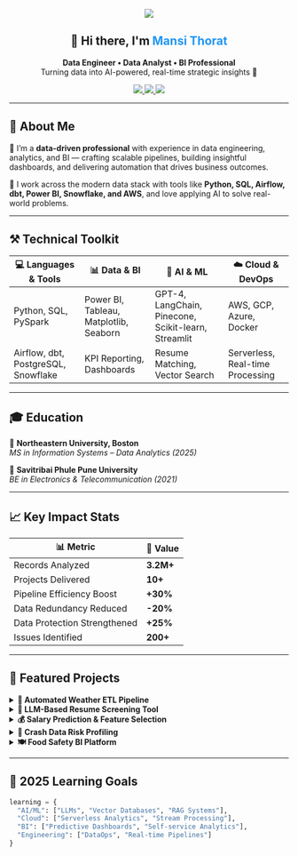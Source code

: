 <!-- HEADER BANNER -->
<p align="center">
  <img src="https://capsule-render.vercel.app/api?type=waving&color=0:2196F3,100:90CAF9&height=150&section=header&text=Mansi%20Thorat&fontSize=40&fontColor=ffffff&animation=fadeIn" />
</p>

<h2 align="center">👋 Hi there, I'm <span style="color:#2196F3">Mansi Thorat</span></h2>

<p align="center">
  <strong>Data Engineer • Data Analyst • BI Professional</strong><br>
  Turning data into AI-powered, real-time strategic insights 🚀
</p>

<p align="center">
  <a href="https://linkedin.com/in/mansithorat">
    <img src="https://img.shields.io/badge/LinkedIn-0A66C2?style=for-the-badge&logo=linkedin&logoColor=white" />
  </a>
  <a href="mailto:mansithorat99@gmail.com">
    <img src="https://img.shields.io/badge/Gmail-D14836?style=for-the-badge&logo=gmail&logoColor=white" />
  </a>
  <a href="https://public.tableau.com/app/profile/mansi.thorat2353/vizzes">
    <img src="https://img.shields.io/badge/Tableau%20Portfolio-E97627?style=for-the-badge&logo=Tableau&logoColor=white" />
  </a>
</p>

---

## 🚀 About Me

🎯 I’m a **data-driven professional** with experience in data engineering, analytics, and BI — crafting scalable pipelines, building insightful dashboards, and delivering automation that drives business outcomes.

🧠 I work across the modern data stack with tools like **Python, SQL, Airflow, dbt, Power BI, Snowflake, and AWS**, and love applying AI to solve real-world problems.

---

## ⚒️ Technical Toolkit

| 💻 Languages & Tools | 📊 Data & BI | 🤖 AI & ML | ☁️ Cloud & DevOps |
|----------------------|--------------|------------|-------------------|
| Python, SQL, PySpark | Power BI, Tableau, Matplotlib, Seaborn | GPT-4, LangChain, Pinecone, Scikit-learn, Streamlit | AWS, GCP, Azure, Docker |
| Airflow, dbt, PostgreSQL, Snowflake | KPI Reporting, Dashboards | Resume Matching, Vector Search | Serverless, Real-time Processing |

---

## 🎓 Education

📘 **Northeastern University, Boston**  
*MS in Information Systems – Data Analytics (2025)*

📗 **Savitribai Phule Pune University**  
*BE in Electronics & Telecommunication (2021)*

---

## 📈 Key Impact Stats

| 📊 Metric                     | 🚀 Value       |
|------------------------------|----------------|
| Records Analyzed             | **3.2M+**       |
| Projects Delivered           | **10+**         |
| Pipeline Efficiency Boost    | **+30%**        |
| Data Redundancy Reduced      | **-20%**        |
| Data Protection Strengthened | **+25%**        |
| Issues Identified            | **200+**        |

---

## 🧠 Featured Projects

<details>
<summary><b>🔄 Automated Weather ETL Pipeline</b></summary>

- **Stack**: Airflow, Python, PostgreSQL  
- Automated pipeline that fetches, transforms, and loads real-time weather data into a PostgreSQL database with scheduling and logging.
</details>

<details>
<summary><b>🤖 LLM-Based Resume Screening Tool</b></summary>

- **Stack**: GPT-4, LangChain, Pinecone, Streamlit  
- AI-powered resume screener that uses vector similarity and LLMs to identify top-matching candidates.
</details>

<details>
<summary><b>💰 Salary Prediction & Feature Selection</b></summary>

- **Stack**: Python, Scikit-learn  
- Feature engineering + model optimization to uncover salary influencers from large datasets.
</details>

<details>
<summary><b>🚗 Crash Data Risk Profiling</b></summary>

- **Stack**: Python, Talend, SQL  
- Analyzed 3.2M+ traffic records from major US cities to identify accident hotspots and optimize reporting.
</details>

<details>
<summary><b>🍽️ Food Safety BI Platform</b></summary>

- **Stack**: Alteryx, Power BI, Tableau  
- Built a dashboard system to track food inspections and reduce data duplication by 20%.
</details>

---

## 📌 2025 Learning Goals

```python
learning = {
  "AI/ML": ["LLMs", "Vector Databases", "RAG Systems"],
  "Cloud": ["Serverless Analytics", "Stream Processing"],
  "BI": ["Predictive Dashboards", "Self-service Analytics"],
  "Engineering": ["DataOps", "Real-time Pipelines"]
}
